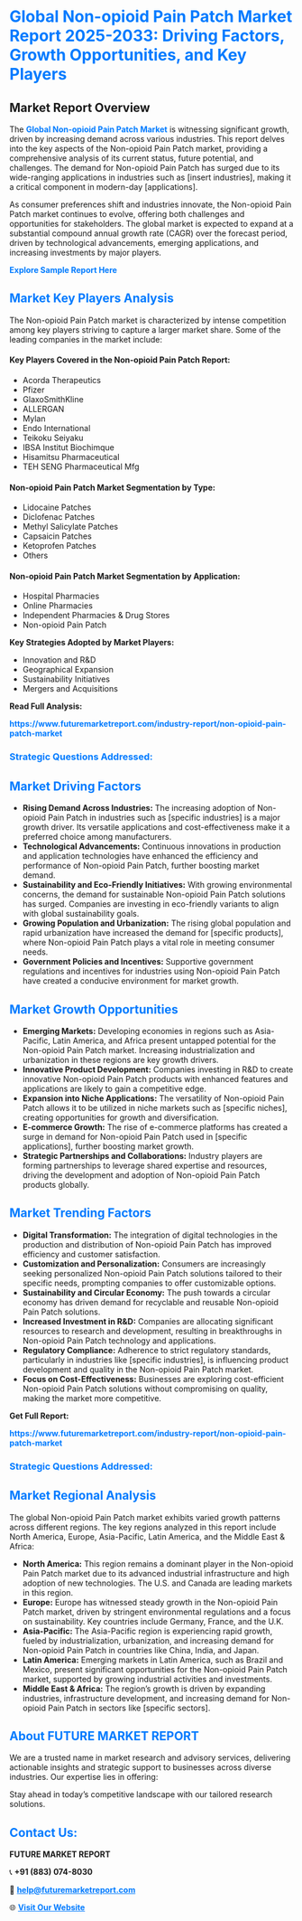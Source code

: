 <h1 style="color: #007BFF;">Global Non-opioid Pain Patch Market Report 2025-2033: Driving Factors, Growth Opportunities, and Key Players</h1>

<section id="overview">
<h2>Market Report Overview</h2>
<p>The <a href="https://www.futuremarketreport.com/industry-report/non-opioid-pain-patch-market" style="color: #007BFF; text-decoration: none;"><strong>Global Non-opioid Pain Patch Market</strong></a> is witnessing significant growth, driven by increasing demand across various industries. This report delves into the key aspects of the Non-opioid Pain Patch market, providing a comprehensive analysis of its current status, future potential, and challenges. The demand for Non-opioid Pain Patch has surged due to its wide-ranging applications in industries such as [insert industries], making it a critical component in modern-day [applications].</p>
<p>As consumer preferences shift and industries innovate, the Non-opioid Pain Patch market continues to evolve, offering both challenges and opportunities for stakeholders. The global market is expected to expand at a substantial compound annual growth rate (CAGR) over the forecast period, driven by technological advancements, emerging applications, and increasing investments by major players.</p>
</section>

<section id="overview">
<p><a href="https://www.futuremarketreport.com/request-sample/reportId=125600" style="color: #007BFF; text-decoration: none;"><strong>Explore Sample Report Here</strong></a></p>
</section>

<section id="key-players">
<h2 style="color: #007BFF;">Market Key Players Analysis</h2>
<p>The Non-opioid Pain Patch market is characterized by intense competition among key players striving to capture a larger market share. Some of the leading companies in the market include:</p>
<h4>Key Players Covered in the Non-opioid Pain Patch Report:</h4>
<ul><li>Acorda Therapeutics</li><li>Pfizer</li><li>GlaxoSmithKline</li><li>ALLERGAN</li><li>Mylan</li><li>Endo International</li><li>Teikoku Seiyaku</li><li>IBSA Institut Biochimque</li><li>Hisamitsu Pharmaceutical</li><li>TEH SENG Pharmaceutical Mfg</li></ul>
<h4>Non-opioid Pain Patch Market Segmentation by Type:</h4>
<ul><li>Lidocaine Patches</li><li>Diclofenac Patches</li><li>Methyl Salicylate Patches</li><li>Capsaicin Patches</li><li>Ketoprofen Patches</li><li>Others</li></ul>

<h4>Non-opioid Pain Patch Market Segmentation by Application:</h4>
<ul><li>Hospital Pharmacies</li><li>Online Pharmacies</li><li>Independent Pharmacies &amp; Drug Stores</li><li>Non-opioid Pain Patch</li></ul>
<p><strong>Key Strategies Adopted by Market Players:</strong></p>
<ul>
<li>Innovation and R&D</li>
<li>Geographical Expansion</li>
<li>Sustainability Initiatives</li>
<li>Mergers and Acquisitions</li>
</ul>
</section>

<section>
<p><strong>Read Full Analysis: </strong></p><a href="https://www.futuremarketreport.com/industry-report/non-opioid-pain-patch-market" style="color: #007BFF; text-decoration: none;"><strong>https://www.futuremarketreport.com/industry-report/non-opioid-pain-patch-market</strong></a>
<h3 style="color: #007BFF;">Strategic Questions Addressed:</h3>
</section>

<section id="driving-factors">
<h2 style="color: #007BFF;">Market Driving Factors</h2>
<ul>
<li><strong>Rising Demand Across Industries:</strong> The increasing adoption of Non-opioid Pain Patch in industries such as [specific industries] is a major growth driver. Its versatile applications and cost-effectiveness make it a preferred choice among manufacturers.</li>
<li><strong>Technological Advancements:</strong> Continuous innovations in production and application technologies have enhanced the efficiency and performance of Non-opioid Pain Patch, further boosting market demand.</li>
<li><strong>Sustainability and Eco-Friendly Initiatives:</strong> With growing environmental concerns, the demand for sustainable Non-opioid Pain Patch solutions has surged. Companies are investing in eco-friendly variants to align with global sustainability goals.</li>
<li><strong>Growing Population and Urbanization:</strong> The rising global population and rapid urbanization have increased the demand for [specific products], where Non-opioid Pain Patch plays a vital role in meeting consumer needs.</li>
<li><strong>Government Policies and Incentives:</strong> Supportive government regulations and incentives for industries using Non-opioid Pain Patch have created a conducive environment for market growth.</li>
</ul>
</section>

<section id="growth-opportunities">
<h2 style="color: #007BFF;">Market Growth Opportunities</h2>
<ul>
<li><strong>Emerging Markets:</strong> Developing economies in regions such as Asia-Pacific, Latin America, and Africa present untapped potential for the Non-opioid Pain Patch market. Increasing industrialization and urbanization in these regions are key growth drivers.</li>
<li><strong>Innovative Product Development:</strong> Companies investing in R&D to create innovative Non-opioid Pain Patch products with enhanced features and applications are likely to gain a competitive edge.</li>
<li><strong>Expansion into Niche Applications:</strong> The versatility of Non-opioid Pain Patch allows it to be utilized in niche markets such as [specific niches], creating opportunities for growth and diversification.</li>
<li><strong>E-commerce Growth:</strong> The rise of e-commerce platforms has created a surge in demand for Non-opioid Pain Patch used in [specific applications], further boosting market growth.</li>
<li><strong>Strategic Partnerships and Collaborations:</strong> Industry players are forming partnerships to leverage shared expertise and resources, driving the development and adoption of Non-opioid Pain Patch products globally.</li>
</ul>
</section>

<section id="trending-factors">
<h2 style="color: #007BFF;">Market Trending Factors</h2>
<ul>
<li><strong>Digital Transformation:</strong> The integration of digital technologies in the production and distribution of Non-opioid Pain Patch has improved efficiency and customer satisfaction.</li>
<li><strong>Customization and Personalization:</strong> Consumers are increasingly seeking personalized Non-opioid Pain Patch solutions tailored to their specific needs, prompting companies to offer customizable options.</li>
<li><strong>Sustainability and Circular Economy:</strong> The push towards a circular economy has driven demand for recyclable and reusable Non-opioid Pain Patch solutions.</li>
<li><strong>Increased Investment in R&D:</strong> Companies are allocating significant resources to research and development, resulting in breakthroughs in Non-opioid Pain Patch technology and applications.</li>
<li><strong>Regulatory Compliance:</strong> Adherence to strict regulatory standards, particularly in industries like [specific industries], is influencing product development and quality in the Non-opioid Pain Patch market.</li>
<li><strong>Focus on Cost-Effectiveness:</strong> Businesses are exploring cost-efficient Non-opioid Pain Patch solutions without compromising on quality, making the market more competitive.</li>
</ul>
</section>

<section>
<p><strong>Get Full Report: </strong></p><a href="https://www.futuremarketreport.com/industry-report/non-opioid-pain-patch-market" style="color: #007BFF; text-decoration: none;"><strong>https://www.futuremarketreport.com/industry-report/non-opioid-pain-patch-market</strong></a>
<h3 style="color: #007BFF;">Strategic Questions Addressed:</h3>
</section>


<section id="regional-analysis">
<h2 style="color: #007BFF;">Market Regional Analysis</h2>
<p>The global Non-opioid Pain Patch market exhibits varied growth patterns across different regions. The key regions analyzed in this report include North America, Europe, Asia-Pacific, Latin America, and the Middle East & Africa:</p>
<ul>
<li><strong>North America:</strong> This region remains a dominant player in the Non-opioid Pain Patch market due to its advanced industrial infrastructure and high adoption of new technologies. The U.S. and Canada are leading markets in this region.</li>
<li><strong>Europe:</strong> Europe has witnessed steady growth in the Non-opioid Pain Patch market, driven by stringent environmental regulations and a focus on sustainability. Key countries include Germany, France, and the U.K.</li>
<li><strong>Asia-Pacific:</strong> The Asia-Pacific region is experiencing rapid growth, fueled by industrialization, urbanization, and increasing demand for Non-opioid Pain Patch in countries like China, India, and Japan.</li>
<li><strong>Latin America:</strong> Emerging markets in Latin America, such as Brazil and Mexico, present significant opportunities for the Non-opioid Pain Patch market, supported by growing industrial activities and investments.</li>
<li><strong>Middle East & Africa:</strong> The region’s growth is driven by expanding industries, infrastructure development, and increasing demand for Non-opioid Pain Patch in sectors like [specific sectors].</li>
</ul>
</section>

<footer>
<h2 style="color: #007BFF;">About FUTURE MARKET REPORT</h2>
<p>We are a trusted name in market research and advisory services, delivering actionable insights and strategic support to businesses across diverse industries. Our expertise lies in offering:</p>

<p>Stay ahead in today’s competitive landscape with our tailored research solutions.</p>

<h2 style="color: #007BFF;">Contact Us:</h2>
<p><strong>FUTURE MARKET REPORT</strong></p>
<p>📞 <strong>+91 (883) 074-8030</strong></p>
<p>📧 <strong><a href="mailto:help@futuremarketreport.com" style="color: #007BFF;">help@futuremarketreport.com</a></strong></p>
<p>🌐 <strong><a href="https://www.futuremarketreport.com/" style="color: #007BFF;">Visit Our Website</a></strong></p>
</footer>